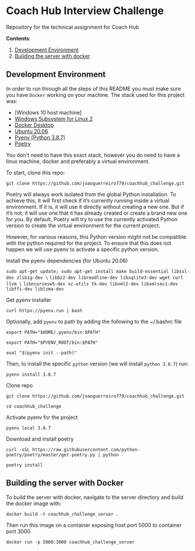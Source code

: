 # Coach Hub Interview Challenge
Repository for the technical assignment for Coach Hub

**Contents**:
1. [Development Environment](#development-environment)
2. [Building the server with docker](#building-the-server-with-docker)

## **Development Environment**

In order to run through all the steps of this README you must make sure you have `Docker` working on your machine. 
The stack used for this project was:
 - [Windows 10 host machine]
 - [Windows Subsystem for Linux 2](https://docs.microsoft.com/en-us/windows/wsl/install)
 - [Docker Desktop](https://www.docker.com/products/docker-desktop)
 - [Ubuntu 20.06](https://www.microsoft.com/store/productId/9N9TNGVNDL3Q)
 - [Pyenv (Python 3.8.7)](https://pypi.org/project/pyenv/)
 - [Poetry](https://python-poetry.org/)


You don't need to have this exact stack, however you do need to have a linux machine, docker and preferably a virtual environment.

To start, clone this repo:

`git clone https://github.com/joaoguerreiro779/coachhub_challenge.git`

Poetry will always work isolated from the global Python installation. To achieve this, it will first check if it’s currently running inside a virtual environment. If it is, it will use it directly without creating a new one. But if it’s not, it will use one that it has already created or create a brand new one for you. By default, Poetry will try to use the currently activated Python version to create the virtual environment for the current project.

However, for various reasons, this Python version might not be compatible with the python required for the project. To ensure that this does not happen we will use pyenv to activate a specific python version. 

Install the pyenv dependencies (for Ubuntu 20.06)


`sudo apt-get update; sudo apt-get install make build-essential libssl-dev zlib1g-dev \`
`libbz2-dev libreadline-dev libsqlite3-dev wget curl llvm \`
`libncursesw5-dev xz-utils tk-dev libxml2-dev libxmlsec1-dev libffi-dev liblzma-dev`

Get pyenv installer

`curl https://pyenv.run | bash`

Optionally, add `pyenv` to path by adding the following to the ~/.bashrc file

`export PATH="$HOME/.pyenv/bin:$PATH"`

`export PATH="$PYENV_ROOT/bin:$PATH"`

`eval "$(pyenv init --path)"`

Then, to install the specific `python` version (we will install `python 3.8.7`) run:

`pyenv install 3.8.7`

Clone repo

`git clone https://github.com/joaoguerreiro779/coachhub_challenge.git`

`cd coachhub_challenge`

Activate pyenv for the project

`pyenv local 3.8.7`

Download and install poetry

`curl -sSL https://raw.githubusercontent.com/python-poetry/poetry/master/get-poetry.py | python -`

`poetry install`

## **Building the server with Docker**

To build the server with docker, navigate to the server directory and build the docker image with:

`docker build -t coachhub_challenge_server .`

Then run this image on a container exposing host port 5000 to container port 3000

`docker run -p 5000:3000 coachhub_challenge_server`
